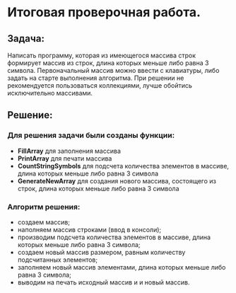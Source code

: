 # Итоговая проверочная работа.
## Задача:
Написать программу, которая из имеющегося массива строк формирует массив из строк, длина которых меньше либо равна 3 символа. Первоначальный массив можно ввести с клавиатуры, либо задать на старте выполнения алгоритма. При решении не рекомендуется пользоваться коллекциями, лучше обойтись исключительно массивами.

## Решение:
### Для решения задачи были созданы функции:
+ __FillArray__ для заполнения массива
+ __PrintArray__ для печати массива
+ __CountStringSymbols__ для подсчета количества элементов в массиве, длина которых меньше либо равна 3 символа
+ __GenerateNewArray__ для создания нового массива, состоящего из строк, длина которых меньше либо равна 3 символа

### Алгоритм решения:
+ создаем массив;
+ наполняем массив строками (ввод в консоли);
+ производим подсчета количества элементов в массиве, длина которых меньше либо равна 3 символа;
+ создаем новый массив размером, равным количеству подсчитанных элементов;
+ заполняем новый массив элементами, длина которых меньше либо равна 3 символа;
+ выводим на печать исходный массив и и новый массив.